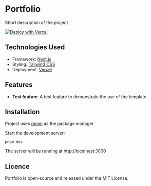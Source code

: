 # Portfolio

Short description of the project

[![Deploy with Vercel](https://vercel.com/button)](https://vercel.com/new/clone?repository-url=https%3A%2F%2Fgithub.com%2F1msirius%2FNextfolio)

## Technologies Used

- Framework: [Next.js](https://nextjs.org/)
- Styling: [Tailwind CSS](https://tailwindcss.com/)
- Deployment: [Vercel](https://vercel.com/)

## Features

- **Test feature**: A test feature to demonstrate the use of the template

## Installation

Project uses [pnpm](https://pnpm.io/installation) as the package manager

Start the development server:

```
pnpm dev
```

The server will be running at [http://localhost:3000](http://localhost:3000)

## Licence

Portfolio is open-source and released under the MIT License.
